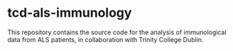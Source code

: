 # tcd-als-immunology

This repository contains the source code for the analysis of immunological data from ALS patients, in collaboration with Trinity College Dublin.